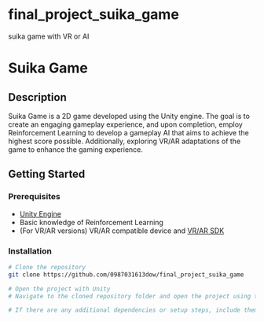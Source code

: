 # final_project_suika_game
suika game with VR or AI
# Suika Game

## Description

Suika Game is a 2D game developed using the Unity engine. The goal is to create an engaging gameplay experience, and upon completion, employ Reinforcement Learning to develop a gameplay AI that aims to achieve the highest score possible. Additionally, exploring VR/AR adaptations of the game to enhance the gaming experience.

## Getting Started

### Prerequisites

- [Unity Engine](https://unity.com/)
- Basic knowledge of Reinforcement Learning
- (For VR/AR versions) VR/AR compatible device and [VR/AR SDK](https://unity3d.com/unity/features/multiplatform-vr-ar)

### Installation

```bash
# Clone the repository
git clone https://github.com/0987031613dow/final_project_suika_game

# Open the project with Unity
# Navigate to the cloned repository folder and open the project using the Unity Engine.

# If there are any additional dependencies or setup steps, include them here.
